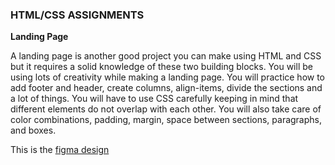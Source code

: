 <h3>HTML/CSS ASSIGNMENTS</h3>


**Landing Page**

A landing page is another good project you can make using HTML and CSS but it requires a solid knowledge of these two building blocks. You will be using lots of creativity while making a landing page. You will practice how to add footer and header, create columns, align-items, divide the sections and a lot of things. You will have to use CSS carefully keeping in mind that different elements do not overlap with each other. You will also take care of color combinations, padding, margin, space between sections, paragraphs, and boxes.

This is the  [figma design](https://www.figma.com/file/vsWp3PQSZbHkXyQgDRItpd/App-Landing-Pagehttps://www.figma.com/file/vsWp3PQSZbHkXyQgDRItpd/App-Landing-Page)
